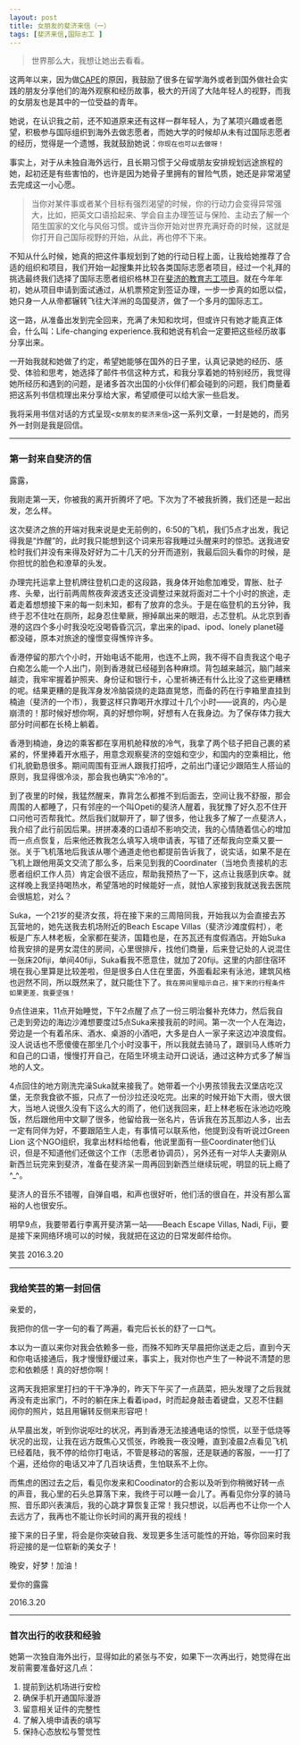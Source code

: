 ```yaml
---
layout: post
title: 女朋友的斐济来信（一）
tags: [斐济来信,国际志工 ]
---
```


>世界那么大，我想让她出去看看。

这两年以来，因为做[CAPE](http://hicape.com)的原因，我鼓励了很多在留学海外或者到国外做社会实践的朋友分享他们的海外观察和经历故事，极大的开阔了大陆年轻人的视野，而我的女朋友也是其中的一位受益的青年。

她说，在认识我之前，还不知道原来还有这样一群年轻人，为了某项兴趣或者愿望，积极参与国际组织到海外去做志愿者，而她大学的时候却从未有过国际志愿者的经历，觉得是一个遗憾，我就鼓励她说：`你现在也可以去做呀！`

事实上，对于从未独自海外远行，且长期习惯于父母或朋友安排规划远途旅程的她，起初还是有些害怕的，也许是因为她骨子里拥有的冒险气质，她还是非常渴望去完成这一小心愿。

>当你对某件事或者某个目标有强烈渴望的时候，你的行动力会变得异常强大，比如，把英文口语拾起来、学会自主办理签证与保险、主动去了解一个陌生国家的文化与风俗习惯。或许当你开始对世界充满好奇的时候，这就是你打开自己国际视野的开始，从此，再也停不下来。

不知从什么时候，她真的把这件事规划到了她的行动日程上面，让我给她推荐了合适的组织和项目，我们开始一起搜集并比较各类国际志愿者项目，经过一个礼拜的挑选最终我们选择了国际志愿者组织格林卫在[斐济的教育志工项目](http://www.greenwaychina.org/index.php/zh/haiwai/oceania/fiji.html)。就在今年年初，她从项目申请到面试通过，从机票预定到签证办理，一步一步真的如愿以偿，她只身一人从帝都辗转飞往大洋洲的岛国斐济，做了一个多月的国际志工。

这一路，从准备出发到完全回来，充满了未知和坎坷，但或许只有她才能真正体会，什么叫：Life-changing experience.我和她说有机会一定要把这些经历故事分享出来。

一开始我就和她做了约定，希望她能够在国外的日子里，认真记录她的经历、感受、体验和思考，她选择了邮件书信这种方式，和我分享着她的特别经历，我觉得她所经历和遇到的问题，是诸多首次出国的小伙伴们都会碰到的问题，我们商量着把这系列书信梳理出来分享给大家，希望顺便可以给大家一些启发。

我将采用书信对话的方式呈现`<女朋友的斐济来信>`这一系列文章，一封是她的，而另外一封则是我是回信。

-------

### 第一封来自斐济的信

露露，

我刚走第一天，你被我的离开折腾坏了吧。下次为了不被我折腾，我们还是一起出发，怎么样。

这次斐济之旅的开端对我来说是史无前例的，6:50的飞机，我们5点才出发，我记得我是“炸醒”的，此时我只能想到这个词来形容我睡过头醒来时的惊恐。送我进安检时我们并没有来得及好好为二十几天的分开而道别，我最后回头看你的时候，是你担忧的脸色和潦草的头发。

办理完托运拿上登机牌往登机口走的这段路，我身体开始愈加难受，胃胀、肚子疼、头晕，出行前两周熬夜奔波透支还没调整过来就将面对二十个小时的旅途，走着走着想想接下来的每一刻未知，都有了放弃的念头。于是在临登机的五分钟，我终于忍不住吐在厕所，起身忍住晕厥，擦掉飙出来的眼泪，忐忑登机。从北京到香港的这四个多小时我没吃没喝昏昏沉沉，拿出来的ipad、ipod、lonely planet碰都没碰，原本对旅途的憧憬变得憔悴许多。

香港停留的那六个小时，开始电话不能用，也连不上网，我不得不自责我这个电子白痴怎么能一个人出门，刚到香港就已经碰到各种麻烦。背包越来越沉，脑门越来越烫，我牢牢握着护照夹、身份证和银行卡，心里祈祷还有什么比没了这些更糟糕的呢。结果更糟的是我浑身发冷脑袋烧的走路直晃悠，而备的药在行李箱里直挂到楠迪（斐济的一个市），我要这样只靠喝开水撑过十几个小时——说真的，内心是崩溃的！那时候好想你啊，真的好想你啊，好想有人在我身边。为了保存体力我大部分时间都在长椅上躺着。

香港到楠迪，身边的乘客都在享用机舱释放的冷气，我拿了两个毯子把自己裹的紧紧的，怀里捧着开水瓶子，用意念观察斐济的空姐和空少，和国内的空乘相比，他们礼貌勤恳很多。期间周围有亚洲人跟我打招呼，之前出门谨记少跟陌生人搭讪的原则，我显得很冷淡，那会我也确实“冷冷的”。

到了夜里的时候，我猛然醒来，靠背怎么都推不到后面去，空间让我不舒服，那会周围的人都睡了，只有邻座的一个叫Opeti的斐济人醒着，我犹豫了好久忍不住开口问他可否帮我忙。然后我们就聊开了，聊了很多，他让我多了解了一点斐济人，我介绍了此行前因后果。拼拼凑凑的口语却不影响交流，我的心情随着信心的增加而一点点恢复，后来他还教我怎么填写入境申请表，写错了还帮我向空乘又要一张。关于飞机落地后我该从哪个通道走他也都提前告诉我了，说实话，如果不是在飞机上跟他用英文交流了那么多，后来见到我的Coordinater（当地负责接机的志愿者组织工作人员）肯定会很不适应，帮助我预热了一下，这点让我感到庆幸。就这样晚上我坚持喝热水，希望落地的时候能好一点，就怕人家接到我就送我去医院会很尴尬，对么？

Suka，一个21岁的斐济女孩，将在接下来的三周陪同我，开始我以为会直接去苏瓦营地的，她先送我去机场附近的Beach Escape Villas（斐济沙滩度假村），老板是广东人林老板，全家都在斐济，国籍也是，在苏瓦还有度假酒店。开始Suka给我安排的是男女混住的房间，心里很排斥，找他们商量，后来登记处的人说混住一张床20fiji，单间40fiji，Suka看我不愿意住，就加了20fiji。这里的内部住宿环境在我心里算是比较差啦，但是很多白人住在里面，外面看起来有泳池，建筑风格也迥然不同，所以既然来了，就只能住下了。`我在房间里暗示自己，接下来的行程条件如果更差，我要坚强！`

9点住进来，11点开始睡觉，下午2点醒了点了一份三明治餐补充体力，然后我自己走到旁边的海边沙滩想要度过5点Suka来接我前的时间。第一次一个人在海边，旁边是一个有着吊床、酒水、桌游的小酒吧，大多是白人一家子来这边冲浪度假。没人说话也不愿傻傻在那坐几个小时没事干，所以我就去骑马了，跟驯马人练听力和自己的口语，慢慢打开自己，在陌生环境主动开口说话，通过这种方式多了解当地的人文。

4点回住的地方刚洗完澡Suka就来接我了。她带着一个小男孩领我去汉堡店吃汉堡，无奈我食欲不振，只点了一份沙拉还没吃完。出来的时候开始下大雨，很大很大，当地人说很久没有下这么大的雨了，他们送我回来，赶上林老板在泳池边吃晚饭，然后跟他用中文聊了很多，他留给我一张名片，告诉我在苏瓦那边人多，出去一定有同伴为好，不要跟陌生人走，有事情可以联系他，他提到没有听说过Green Lion 这个NGO组织，我拿出材料给他看，他说里面有一些Coordinater他们认识，但是不知道他们还做这个工作（志愿者协调员），另外还有一对华人夫妻刚从新西兰玩完来到斐济，准备在斐济呆一周再回到新西兰继续玩呢，明显的玩上瘾了^_^。

斐济人的音乐不错喔，自弹自唱，和声也很好听，他们活的很自在，并没有那么富裕的人也很安乐。

明早9点，我要带着行李离开斐济第一站——Beach Escape Villas, Nadi, Fiji，要是接下来网络环境可以的时候，我就把在这边的日常发邮件给你。


笑芸
2016.3.20

-------

### 我给笑芸的第一封回信

亲爱的，

我把你的信一字一句的看了两遍，看完后长长的舒了一口气。

本以为一直以来你对我会依赖多一些，而殊不知昨天早晨把你送走之后，直到今天和你电话接通后，我才慢慢舒缓过来，事实上，我对你也产生了一种说不清楚的思恋和依赖感！真的好想你啊！

这两天我把家里打扫的干干净净的，昨天下午买了一点蔬菜，把头发理了之后我就再没有走出家门，不时的躺在床上看着ipad，时而起身敲击着键盘，又忍不住翻阅你的照片，姑且用辗转反侧来形容吧！

从早晨出发，听到你说呕吐的状况，再到香港无法接通电话的惊慌，以至于低烧等状况的出现，让我在远方既焦心又慌张，昨晚我一夜没睡，直到凌晨2点看见飞机已经着陆，我不停的给你打电话，不管是移动的客服，还是联通的客服，一一打了个遍，还给你的电话又冲了几百块话费，生怕联系不上你。

而焦虑的困过去之后，看见你发来和Coodinator的合影以及听到你稍微好转一点的声音，我心里的石头总算落下来，我终于可以睡一会儿了。再看见你分享的骑马照、音乐即兴表演后，我的心跳才算恢复正常！我只想说，以后再也不让你一个人去远方了，我再也不能让你长时间的离开我的视线！

接下来的日子里，将会是你突破自我、发现更多生活可能性的开始，等你回来时我将迎接的是一位崭新的美女子！

晚安，好梦！加油！

爱你的露露

2016.3.20

-------

### 首次出行的收获和经验
她第一次独自海外出行，显得如此的紧张与不安，如果下一次再出行，她觉得在出发前需要准备好这几点：

1. 提前到达机场进行安检
2. 确保手机开通国际漫游
3. 留意相关证件的完整性
4. 了解入境申请表的填写
5. 保持心态放松与警觉性




